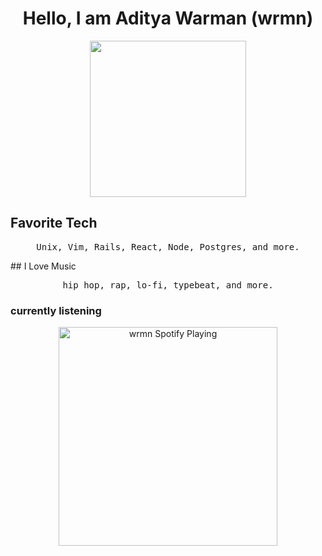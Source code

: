 <h1 align= "center"><b>Hello, I am Aditya Warman (wrmn)</b></h1>
<p align="center">
  <img src="https://media.giphy.com/media/jAe22Ec5iICCk/giphy.gif" width="250px">
</p>

## Favorite Tech
<p align="center">
<samp>
Unix, Vim, Rails, React, Node, Postgres, and more.
</samp>
</p>
## I Love Music
<p align="center">
<samp>
hip hop, rap, lo-fi, typebeat, and more.
</samp>
</p>

### currently listening
[<p align="center"><img src="https://spotify-currently-playing-track.wrmn.vercel.app/api" alt="wrmn Spotify Playing" width="350" /></p>](https://open.spotify.com/user/37r153i67zzn95embjph0c3bd)
